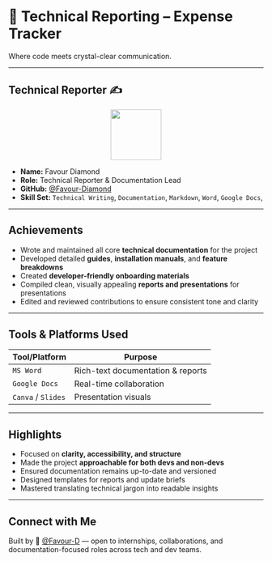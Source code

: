 # 📝 Technical Reporting – Expense Tracker

Where code meets crystal-clear communication.

---

## Technical Reporter ✍️

<p align="center">
  <!-- Word -->
<img src="https://upload.wikimedia.org/wikipedia/commons/3/3b/Microsoft_Office_Word_%282018–present%29.svg" width="100px" />

- **Name:** Favour Diamond  
- **Role:** Technical Reporter & Documentation Lead  
- **GitHub:** [@Favour-Diamond](https://github.com/Favour-D)  
- **Skill Set:** `Technical Writing`, `Documentation`, `Markdown`, `Word`, `Google Docs`, 

---

## Achievements

- Wrote and maintained all core **technical documentation** for the project  
- Developed detailed **guides**, **installation manuals**, and **feature breakdowns**  
- Created **developer-friendly onboarding materials**  
- Compiled clean, visually appealing **reports and presentations** for presentations 
- Edited and reviewed contributions to ensure consistent tone and clarity    

---

## Tools & Platforms Used

| Tool/Platform | Purpose                            |
|----------------|------------------------------------|
| `MS Word`      | Rich-text documentation & reports  |
| `Google Docs`  | Real-time collaboration            |
| `Canva` / `Slides` | Presentation visuals           |

---

## Highlights

- Focused on **clarity, accessibility, and structure**  
- Made the project **approachable for both devs and non-devs**  
- Ensured documentation remains up-to-date and versioned  
- Designed templates for reports and update briefs  
- Mastered translating technical jargon into readable insights  

---

## Connect with Me

Built by 🔗 [@Favour-D](https://github.com/Favour-D) — open to internships, collaborations, and documentation-focused roles across tech and dev teams.

